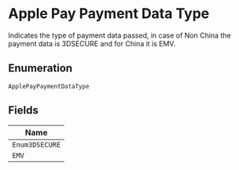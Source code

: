 
# Apple Pay Payment Data Type

Indicates the type of payment data passed, in case of Non China the payment data is 3DSECURE and for China it is EMV.

## Enumeration

`ApplePayPaymentDataType`

## Fields

| Name |
|  --- |
| `Enum3DSECURE` |
| `EMV` |

